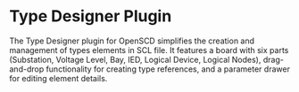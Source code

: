 # Type Designer Plugin

The Type Designer plugin for OpenSCD simplifies the creation and management of types elements in SCL file. It features a board with six parts (Substation, Voltage Level, Bay, IED, Logical Device, Logical Nodes), drag-and-drop functionality for creating type references, and a parameter drawer for editing element details.